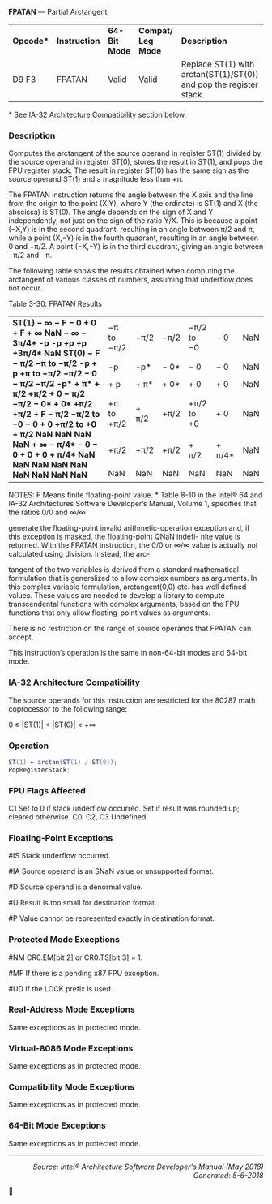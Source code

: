 <b>FPATAN</b> — Partial Arctangent
<table>
	<tr>
		<td><b>Opcode*</b></td>
		<td><b>Instruction</b></td>
		<td><b>64-Bit Mode</b></td>
		<td><b>Compat/ Leg Mode</b></td>
		<td><b>Description</b></td>
	</tr>
	<tr>
		<td>D9 F3</td>
		<td>FPATAN</td>
		<td>Valid</td>
		<td>Valid</td>
		<td>Replace ST(1) with arctan(ST(1)/ST(0)) and pop the register stack.</td>
	</tr>
</table>

\* See IA-32 Architecture Compatibility section below.

### Description

Computes the arctangent of the source operand in register ST(1) divided by the source operand in register ST(0),
stores the result in ST(1), and pops the FPU register stack. The result in register ST(0) has the same sign as the
source operand ST(1) and a magnitude less than +π.

The FPATAN instruction returns the angle between the X axis and the line from the origin to the point (X,Y), where
Y (the ordinate) is ST(1) and X (the abscissa) is ST(0). The angle depends on the sign of X and Y independently,
not just on the sign of the ratio Y/X. This is because a point (−X,Y) is in the second quadrant, resulting in an angle
between π/2 and π, while a point (X,−Y) is in the fourth quadrant, resulting in an angle between 0 and −π/2. A point
(−X,−Y) is in the third quadrant, giving an angle between −π/2 and −π.

The following table shows the results obtained when computing the arctangent of various classes of numbers,
assuming that underflow does not occur.

Table 3-30.  FPATAN Results
<table>
	<tr>
		<td colspan=7 rowspan=7><b>ST(1) − ∞ − F − 0 + 0 + F + ∞ NaN − ∞ − 3π/4* -p -p +p +p +3π/4* NaN ST(0) − F − π/2 −π to −π/2 -p + p +π to +π/2 +π/2 − 0 − π/2 −π/2 -p* + π* + π/2 +π/2 + 0 − π/2 −π/2 − 0* + 0* +π/2 +π/2 + F − π/2 −π/2 to −0 − 0 + 0 +π/2 to +0 + π/2 NaN NaN NaN NaN + ∞ − π/4* - 0 − 0 + 0 + 0 + π/4* NaN NaN NaN NaN NaN NaN NaN NaN NaN</b></td>
	</tr>
	<tr>
		<td>−π to −π/2</td>
		<td>−π/2</td>
		<td>−π/2</td>
		<td>−π/2 to −0</td>
		<td>- 0</td>
		<td>NaN</td>
	</tr>
	<tr>
		<td>-p</td>
		<td>-p*</td>
		<td>− 0*</td>
		<td>− 0</td>
		<td>− 0</td>
		<td>NaN</td>
	</tr>
	<tr>
		<td>+ p</td>
		<td>+ π*</td>
		<td>+ 0*</td>
		<td>+ 0</td>
		<td>+ 0</td>
		<td>NaN</td>
	</tr>
	<tr>
		<td>+π to +π/2</td>
		<td>+ π/2</td>
		<td>+π/2</td>
		<td>+π/2 to +0</td>
		<td>+ 0</td>
		<td>NaN</td>
	</tr>
	<tr>
		<td>+π/2</td>
		<td>+π/2</td>
		<td>+π/2</td>
		<td>+ π/2</td>
		<td>+ π/4*</td>
		<td>NaN</td>
	</tr>
	<tr>
		<td>NaN</td>
		<td>NaN</td>
		<td>NaN</td>
		<td>NaN</td>
		<td>NaN</td>
		<td>NaN</td>
	</tr>
</table>

NOTES:
F Means finite floating-point value.
\* Table 8-10 in the Intel® 64 and IA-32 Architectures Software Developer’s Manual, Volume 1, specifies that the ratios 0/0 and ∞/∞

generate the floating-point invalid arithmetic-operation exception and, if this exception is masked, the floating-point QNaN indefi-
nite value is returned. With the FPATAN instruction, the 0/0 or ∞/∞ value is actually not calculated using division. Instead, the arc-

tangent of the two variables is derived from a standard mathematical formulation that is generalized to allow complex numbers as
arguments. In this complex variable formulation, arctangent(0,0) etc. has well defined values. These values are needed to develop
a library to compute transcendental functions with complex arguments, based on the FPU functions that only allow floating-point
values as arguments.

There is no restriction on the range of source operands that FPATAN can accept.

This instruction’s operation is the same in non-64-bit modes and 64-bit mode.

### IA-32 Architecture Compatibility

The source operands for this instruction are restricted for the 80287 math coprocessor to the following range:

0 ≤ |ST(1)| < |ST(0)| < +∞

### Operation

```java
ST(1) ← arctan(ST(1) / ST(0));
PopRegisterStack;
```
### FPU Flags Affected
C1
Set to 0 if stack underflow occurred.
Set if result was rounded up; cleared otherwise.
C0, C2, C3
Undefined.

### Floating-Point Exceptions

<p>#IS
Stack underflow occurred.
<p>#IA
Source operand is an SNaN value or unsupported format.
<p>#D
Source operand is a denormal value.
<p>#U
Result is too small for destination format.
<p>#P
Value cannot be represented exactly in destination format.

### Protected Mode Exceptions

<p>#NM
CR0.EM[bit 2] or CR0.TS[bit 3] = 1.
<p>#MF
If there is a pending x87 FPU exception.
<p>#UD
If the LOCK prefix is used.

### Real-Address Mode Exceptions

Same exceptions as in protected mode.

### Virtual-8086 Mode Exceptions

Same exceptions as in protected mode.

### Compatibility Mode Exceptions

Same exceptions as in protected mode.

### 64-Bit Mode Exceptions

Same exceptions as in protected mode.

 --- 
<p align="right"><i>Source: Intel® Architecture Software Developer's Manual (May 2018)<br>Generated: 5-6-2018</i></p>
